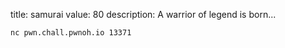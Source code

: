 title: samurai
value: 80
description: A warrior of legend is born...

```
nc pwn.chall.pwnoh.io 13371
```